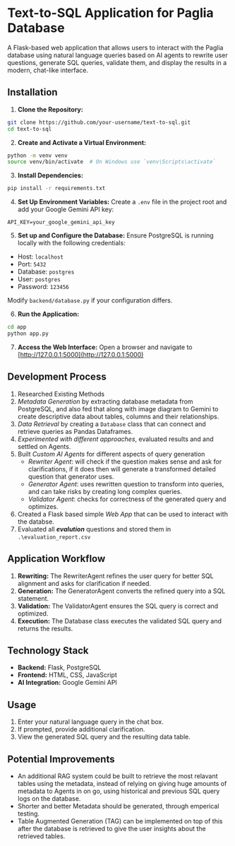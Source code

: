# Text-to-SQL Application for Paglia Database

A Flask-based web application that allows users to interact with the Paglia database using natural language queries based on AI agents to rewrite user questions, generate SQL queries, validate them, and display the results in a modern, chat-like interface.

## Installation

1. **Clone the Repository:**

```bash
git clone https://github.com/your-username/text-to-sql.git
cd text-to-sql
```

2. **Create and Activate a Virtual Environment:**

```bash
python -m venv venv
source venv/bin/activate  # On Windows use `venv\Scripts\activate`
```

3. **Install Dependencies:**

```bash
pip install -r requirements.txt
```

4. **Set Up Environment Variables:** Create a `.env` file in the project root and add your Google Gemini API key:

```env
API_KEY=your_google_gemini_api_key
```

5. **Set up and Configure the Database:** Ensure PostgreSQL is running locally with the following credentials:

- Host: `localhost`
- Port: `5432`
- Database: `postgres`
- User: `postgres`
- Password: `123456`

Modify `backend/database.py` if your configuration differs.

6. **Run the Application:**
```bash
cd app
python app.py
```

7. **Access the Web Interface:** Open a browser and navigate to [http://127.0.0.1:5000](http://127.0.0.1:5000)

## Development Process

1. Researched Existing Methods
2. *Metadata Generation* by extracting database metadata from PostgreSQL, and also fed that along with image diagram to Gemini to create descriptive data about tables, columns and their relationships.
3. *Data Retrieval* by creating a `Database` class that can connect and retrieve queries as Pandas Dataframes.
4. *Experimented with different approaches*, evaluated results and and settled on Agents.
5. Built *Custom AI Agents* for different aspects of query generation
   - *Rewriter Agent*: will check if the question makes sense and ask for clarifications, if it does then will generate a transformed detailed question that generator uses.
   - *Generator Agent*: uses rewritten question to transform into queries, and can take risks by creating long complex queries.
   - *Validator Agent*: checks for correctness of the generated query and optimizes.
6. Created a Flask based simple *Web App* that can be used to interact with the databse.
7. Evaluated all ***evalution*** questions and stored them in `.\evaluation_report.csv`

## Application Workflow

1. **Rewriting:** The RewriterAgent refines the user query for better SQL alignment and asks for clarification if needed.
2. **Generation:** The GeneratorAgent converts the refined query into a SQL statement.
3. **Validation:** The ValidatorAgent ensures the SQL query is correct and optimized.
4. **Execution:** The Database class executes the validated SQL query and returns the results.

## Technology Stack

- **Backend:** Flask, PostgreSQL
- **Frontend:** HTML, CSS, JavaScript 
- **AI Integration:** Google Gemini API



## Usage

1. Enter your natural language query in the chat box.
2. If prompted, provide additional clarification.
3. View the generated SQL query and the resulting data table.

## Potential Improvements

- An additional RAG system could be built to retrieve the most relavant tables using the metadata, instead of relying on giving huge amounts of metadata to Agents in on go, using historical and previous SQL query logs on the database.
- Shorter and better Metadata should be generated, through emperical testing.
- Table Augmented Generation (TAG) can be implemented on top of this after the database is retrieved to give the user insights about the retrieved tables.
